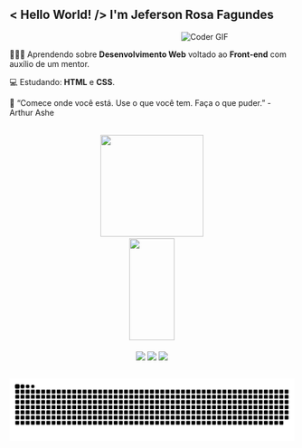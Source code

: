 ## < Hello World! /> I'm Jeferson Rosa Fagundes

  <img align="right" src="https://i.pinimg.com/originals/e4/26/70/e426702edf874b181aced1e2fa5c6cde.gif" alt="Coder GIF" width="200"><br>

  <div align="left">
    <p align="left">👨🏽‍🎓 Aprendendo sobre <b>Desenvolvimento Web</b> voltado ao <b>Front-end</b> com auxílio de um mentor.</p>
    <p>💻 Estudando: <b>HTML</b> e <b>CSS</b>.</p>
    <p>🥇 “Comece onde você está. Use o que você tem. Faça o que puder.” - Arthur Ashe</p>
  </div><br>

<div align="center">
  <a href="https://github.com/jefersonfagundes">
  <img width="60%" height="180em" src="https://github-readme-stats.vercel.app/api?username=jefersonfagundes&show_icons=true&title_color=61dafb&icon_color=61dafb&text_color=ffffff&bg_color=20232a&include_all_commits=true&count_private=true"/>
  <img width="40%" height="180em" src="https://github-readme-stats.vercel.app/api/top-langs/?username=jefersonfagundes&layout=compact&langs_count=7&title_color=61dafb&icon_color=61dafb&text_color=ffffff&bg_color=20232a"/>
</div><br>
  
<div align="center">
  <a href="https://api.whatsapp.com/send?phone=5548988348705"><img src="https://img.shields.io/badge/WhatsApp-20232a?style=for-the-badge&logo=whatsapp&logoColor=61dafb" target="_blank"></a>
  <a href="mailto:jefersonfagundess@gmail.com"><img src="https://img.shields.io/badge/Gmail-20232a?style=for-the-badge&logo=gmail&logoColor=61dafb" target="_blank"></a>
  <a href="https://www.instagram.com/jefagundess/" target="_blank"><img src="https://img.shields.io/badge/-Instagram-20232a?style=for-the-badge&logo=instagram&logoColor=61dafb" target="_blank"></a>
</div>
  
  ##
  
  ![Snake animation](https://github.com/jefersonfagundes/jefersonfagundes/blob/output/github-contribution-grid-snake.svg)
